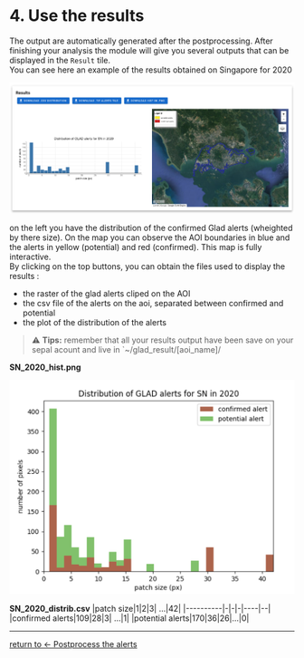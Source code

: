 # 4. Use the results

The output are automatically generated after the postprocessing.
After finishing your analysis the module will give you several outputs that can be displayed in the `Result` tile.  
You can see here an example of the results obtained on Singapore for 2020

![results](./img/results.png) 

on the left you have the distribution of the confirmed Glad alerts (wheighted by there size). On the map you can observe the AOI boundaries in blue and the alerts in yellow (potential) and red (confirmed). This map is fully interactive.  
By clicking on the top buttons, you can obtain the files used to display the results : 
 - the raster of the glad alerts cliped on the AOI
 - the csv file of the alerts on the aoi, separated between confirmed and potential
 - the plot of the distribution of the alerts
 
 > :warning: **Tips:** remember that all your results output have been save on your sepal acount and live in `~/glad_result/[aoi_name]/

 **SN_2020_hist.png**

![histogramme](./img/download_hist.png)  

**SN_2020_distrib.csv**
|patch size|1|2|3| ...|42|
|----------|-|-|-|----|--|
|confirmed alerts|109|28|3| ...|1|
|potential alerts|170|36|26|...|0|

 ---
 [return to &larr; Postprocess the alerts](./postprocess_alerts.md)
